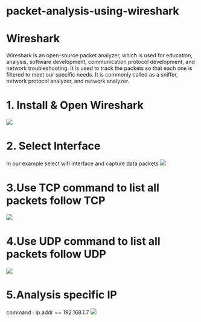 # packet-analysis-using-wireshark
# Wireshark
Wireshark is an open-source packet analyzer, which is used for education, analysis, software development, communication protocol development, and network troubleshooting.
It is used to track the packets so that each one is filtered to meet our specific needs. It is commonly called as a sniffer, network protocol analyzer, and network analyzer. 

# 1. Install & Open Wireshark

<img src="https://user-images.githubusercontent.com/125909533/236496679-5c66fed9-770a-45da-a094-675d447d9fcf.png">

# 2. Select Interface 

In our example select wifi interface and capture data packets
<img src="https://user-images.githubusercontent.com/125909533/236497602-e0831314-fcb6-4fb9-a455-52720546832b.png">

# 3.Use TCP command to list all packets follow TCP  
<img src="https://user-images.githubusercontent.com/125909533/236499922-f15c6ae6-b1ea-4ed3-9c43-4c5f447cebb7.png">

# 4.Use UDP command to list all packets follow UDP  
<img src="https://user-images.githubusercontent.com/125909533/236500497-d5e5bf98-9125-4d9e-9a06-47d05a9645ff.png">

# 5.Analysis specific IP
command : ip.addr == 192.168.1.7
<img src="https://user-images.githubusercontent.com/125909533/236500754-360af883-d4e4-4206-943a-124ca8a27873.png">










